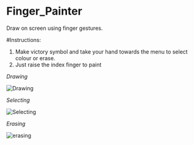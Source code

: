 # Finger_Painter
Draw on screen using finger gestures.

#Instructions:
  1. Make victory symbol and take your hand towards the menu to select colour or erase.
  2. Just raise the index finger to paint
  
*Drawing*

![Drawing](https://user-images.githubusercontent.com/58856727/160285606-17cb27b3-74f6-4fc5-ab53-51e8775d3173.jpg)

*Selecting*

![Selecting](https://user-images.githubusercontent.com/58856727/160285648-103d4574-d555-4d56-aa1e-63ea96a5fb74.jpg)

*Erasing*

![erasing](https://user-images.githubusercontent.com/58856727/160285658-9e4fcd8d-3a81-4ab3-adc5-d5e7badd4f5b.jpg)

